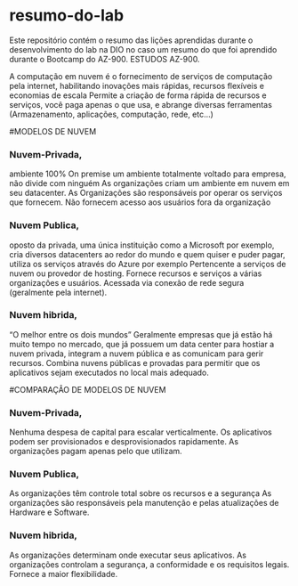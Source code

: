# resumo-do-lab
Este repositório contém o resumo das lições aprendidas durante o desenvolvimento do lab na DIO no caso um resumo do que foi aprendido durante o Bootcamp do AZ-900.
ESTUDOS AZ-900.

A computação em nuvem é o fornecimento de serviços de computação pela internet, habilitando inovações mais rápidas, recursos flexíveis e economias de escala
Permite a criação de forma rápida de recursos e serviços, você paga apenas o que usa, e abrange diversas ferramentas (Armazenamento, aplicações, computação, rede, etc...)

#MODELOS DE NUVEM
### Nuvem-Privada, 
ambiente 100% On premise um ambiente totalmente voltado para empresa, não divide com ninguém 
As organizações criam um ambiente em nuvem em seu datacenter.
As Organizações são responsáveis por operar os serviços que fornecem.
Não fornecem acesso aos usuários fora da organização
	
### Nuvem Publica,
oposto da privada, uma única instituição como a Microsoft por exemplo, cria diversos datacenters ao redor do mundo e quem quiser e puder pagar, utiliza os serviços através do Azure por exemplo
Pertencente a serviços de nuvem ou provedor de hosting.
Fornece recursos e serviços a várias organizações e usuários.
Acessada via conexão de rede segura (geralmente pela internet).
	
### Nuvem hibrida,
“O melhor entre os dois mundos”  Geralmente empresas que já estão há muito tempo no mercado, que já possuem um data center para hostiar a nuvem privada, integram a nuvem pública e as comunicam para gerir recursos.
Combina nuvens públicas e provadas para permitir que os aplicativos sejam executados no local mais adequado.



	


#COMPARAÇÂO DE MODELOS DE NUVEM
### Nuvem-Privada,
Nenhuma despesa de capital para escalar verticalmente.
Os aplicativos podem ser provisionados e desprovisionados rapidamente.
As organizações pagam apenas pelo que utilizam.


### Nuvem Publica,
As organizações têm controle total sobre os recursos e a segurança
As organizações são responsáveis pela manutenção e pelas atualizações de Hardware e Software.


### Nuvem hibrida,
As organizações determinam onde executar seus aplicativos.
As organizações controlam a segurança, a conformidade e os requisitos legais.
Fornece a maior flexibilidade.

